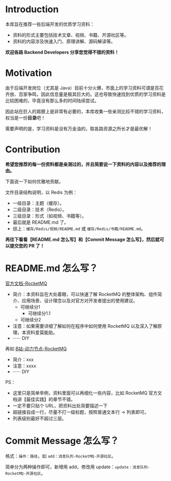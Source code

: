 # Introduction
本库旨在推荐一些后端开发的优质学习资料：
- 资料的形式主要包括技术文章、视频、书籍、开源社区等。
- 资料的内容涉及快速入门、原理讲解、源码解读等。

**欢迎各路 Backend Developers 分享您觉得不错的资料！**
# Motivation
由于后端开发岗位（尤其是 Java）目前十分火爆，市面上的学习资料可谓是百花齐放、百家争鸣，因此信息量是极其巨大的。这也导致快速找到优质的学习资料是比较困难的，毕竟没有那么多的时间陆续尝试。

因此站在巨人的肩膀上是非常有必要的，本库收集一些亲测比较不错的学习资料，权当是一份**目录**吧！

需要声明的是，学习资料是没有万金油的，取各路资源之所长才是最优解！
# Contribution
**希望您推荐的每一份资料都是亲测过的，并且简要说一下资料的内容以及推荐的理由。**

下面说一下如何优雅地贡献。

文件目录结构说明，以 Redis 为例：
- 一级目录：主题（缓存）。
- 二级目录：技术（Redis）。
- 三级目录：形式（如视频、书籍等）。
- 最后就是 README.md 了。
- 综上：`缓存/Redis/视频/README.md` 或 `缓存/Redis/书籍/README.md`。

**再往下看看【README.md 怎么写】和【Commit Message 怎么写】，然后就可以提交您的 PR 了！**

# README.md 怎么写？
[官方文档-RocketMQ](https://rocketmq.apache.org/zh/docs/)

- 简介：本资料旨在大处着眼，可以快速了解 RocketMQ 的整体架构、组件简介、应用场景、设计理念以及对官方对开发者提出的使用建议。
  - 可继续分1
    - 可继续分1.1
  - 可继续分2
- 注意：如果需要详细了解如何在程序中如何使用 RocketMQ 以及深入了解原理，本资料爱莫能助。
- ······ DIY

再如 [B站-动力节点-RocketMQ](https://www.bilibili.com/video/BV1jL41187ny/?spm_id_from=333.1391.0.0&p=10)

- 简介：xxx
- 注意：xxxx
- ······ DIY

PS：

- 这里只是简单举例，资料里面可以再细化一些内容，比如 RocketMQ 官方文档讲【最佳实践】的章节不错。
- 一定不要只贴个 URL，把资料出处简要描述一下
- 超链接自成一行，尽量不打一级标题，按照普通文本行 -> 列表即可。
- 列表级别最好不超过三层。

# Commit Message 怎么写？
格式：`操作：路径`，如 `add：消息队列-RocketMQ-开源社区`。

简单分为两种操作即可，新增用 add，修改用 update：`update：消息队列-RocketMQ-开源社区`。

